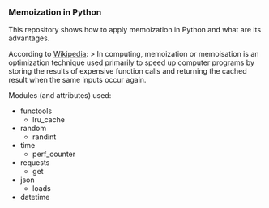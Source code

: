 ### Memoization in Python ###

This repository shows how to apply memoization in Python and what are its advantages.

According to [Wikipedia](https://en.wikipedia.org/wiki/Memoization):
	> In computing, memoization or memoisation is an optimization technique used primarily to speed up computer programs by storing the results of expensive function calls and returning the cached result when the same inputs occur again.


Modules (and attributes) used:
- functools
	- lru_cache
- random
	- randint
- time
	- perf_counter
- requests
	- get
- json
	- loads
- datetime